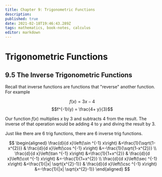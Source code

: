 ```yaml
---
title: Chapter 9: Trigonometric Functions
description: 
published: true
date: 2021-02-18T19:46:43.289Z
tags: mathematics, book-notes, calculus
editor: markdown
---
```


# Trigonometric Functions
## 9.5 The Inverse Trigonometric Functions

Recall that inverse functions are functions that "reverse" another function. For example

$$f(x) = 3x - 4$$
$$f^{-1}(y) = \frac{4+ y}{3}$$

Our function $f(x)$ multiplies $x$ by 3 and subtracts 4 from the result. The inverse of that operation would be adding 4 to y and diving the result by 3. 

Just like there are 6 trig functions, there are 6 inverse trig functions. 

$$
\begin{aligned}
\frac{d}{d x}\left(\sin ^{-1} x\right) &=\frac{1}{\sqrt{1-x^{2}}} & \frac{d}{d x}\left(\cos ^{-1} x\right) &=-\frac{1}{\sqrt{1-x^{2}}} \\
\frac{d}{d x}\left(\tan ^{-1} x\right) &=\frac{1}{1+x^{2}} & \frac{d}{d x}\left(\cot ^{-1} x\right) &=-\frac{1}{1+x^{2}} \\
\frac{d}{d x}\left(\sec ^{-1} x\right) &=\frac{1}{|x| \sqrt{x^{2}-1}} & \frac{d}{d x}\left(\csc ^{-1} x\right) &=-\frac{1}{|x| \sqrt{x^{2}-1}}
\end{aligned}
$$